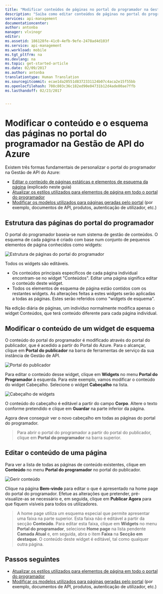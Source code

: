 ```yaml
---
title: "Modificar conteúdos de páginas no portal do programador na Gestão de API do Azure | Microsoft Docs"
description: "Saiba como editar conteúdos de páginas no portal do programador na Gestão de API do Azure."
services: api-management
documentationcenter: 
author: antonba
manager: vlvinogr
editor: 
ms.assetid: 186128fe-41c0-4efb-9efe-2478ad4d103f
ms.service: api-management
ms.workload: mobile
ms.tgt_pltfrm: na
ms.devlang: na
ms.topic: get-started-article
ms.date: 02/09/2017
ms.author: antonba
translationtype: Human Translation
ms.sourcegitcommit: ecae1da20551d8372331124b07c4aca2e15f55bb
ms.openlocfilehash: 708c803c36c182ed90e04731b12d4ade00ae7ffb
ms.lasthandoff: 02/23/2017


---
```

# <a name="modify-the-content-and-layout-of-pages-on-the-developer-portal-in-azure-api-management"></a>Modificar o conteúdo e o esquema das páginas no portal do programador na Gestão de API do Azure
Existem três formas fundamentais de personalizar o portal do programador na Gestão de API do Azure:

* [Editar o conteúdo de páginas estáticas e elementos de esquema da página][modify-content-layout] (explicado neste guia)
* [Atualizar os estilos utilizados para elementos de página em todo o portal do programador][customize-styles]
* [Modificar os modelos utilizados para páginas geradas pelo portal][portal-templates] (por exemplo, documentos de API, produtos, autenticação de utilizador, etc.)

## <a name="page-structure"> </a>Estrutura das páginas do portal do programador

O portal do programador baseia-se num sistema de gestão de conteúdos. O esquema de cada página é criado com base num conjunto de pequenos elementos de página conhecidos como widgets:

![Estrutura de páginas do portal do programador][api-management-customization-widget-structure]

Todos os widgets são editáveis. 
* Os conteúdos principais específicos de cada página individual encontram-se no widget "Conteúdos". Editar uma página significa editar o conteúdo deste widget.
* Todos os elementos de esquema de página estão contidos com os restantes widgets. As alterações feitas a estes widgets serão aplicadas a todas as páginas. Estes serão referidos como "widgets de esquema".

Na edição diária de páginas, um indivíduo normalmente modifica apenas o widget Conteúdos, que terá conteúdo diferente para cada página individual.

## <a name="modify-layout-widget"> </a>Modificar o conteúdo de um widget de esquema

O conteúdo do portal do programador é modificado através do portal do publicador, que é acedido a partir do Portal do Azure. Para o alcançar, clique em **Portal do publicador** na barra de ferramentas de serviço da sua instância de Gestão de API.

![Portal do publicador][api-management-management-console]

Para editar o conteúdo desse widget, clique em **Widgets** no menu **Portal do Programador** à esquerda. Para este exemplo, vamos modificar o conteúdo do widget Cabeçalho. Selecione o widget **Cabeçalho** na lista.

![Cabeçalho de widgets][api-management-widgets-header]

O conteúdo do cabeçalho é editável a partir do campo **Corpo**. Altere o texto conforme pretendido e clique em **Guardar** na parte inferior da página.

Agora deve conseguir ver o novo cabeçalho em todas as páginas do portal do programador.

> Para abrir o portal do programador a partir do portal do publicador, clique em **Portal do programador** na barra superior.
> 
> 

## <a name="edit-page-contents"> </a>Editar o conteúdo de uma página

Para ver a lista de todas as páginas de conteúdo existentes, clique em **Conteúdo** no menu **Portal do programador** no portal do publicador.

![Gerir conteúdo][api-management-customization-manage-content]

Clique na página **Bem-vindo** para editar o que é apresentado na home page do portal do programador. Efetue as alterações que pretender, pré-visualize-as se necessário e, em seguida, clique em **Publicar Agora** para que fiquem visíveis para todos os utilizadores.

> A home page utiliza um esquema especial que permite apresentar uma faixa na parte superior. Esta faixa não é editável a partir da secção **Conteúdo**. Para editar esta faixa, clique em **Widgets** no menu **Portal do programador**, selecione **Home page** na lista pendente **Camada Atual** e, em seguida, abra o item **Faixa** na **Secção em destaque**. O conteúdo deste widget é editável, tal como qualquer outra página.
> 
> 

## <a name="next-steps"> </a>Passos seguintes
* [Atualizar os estilos utilizados para elementos de página em todo o portal do programador][customize-styles]
* [Modificar os modelos utilizados para páginas geradas pelo portal][portal-templates] (por exemplo, documentos de API, produtos, autenticação de utilizador, etc.)

[Structure of developer portal pages]: #page-structure
[Modifying the contents of a layout widget]: #modify-layout-widget
[Edit the contents of a page]: #edit-page-contents
[Next steps]: #next-steps

[modify-content-layout]: api-management-modify-content-layout.md
[customize-styles]: api-management-customize-styles.md
[portal-templates]: api-management-developer-portal-templates.md

[api-management-customization-widget-structure]: ./media/api-management-modify-content-layout/portal-widget-structure.png
[api-management-management-console]: ./media/api-management-modify-content-layout/api-management-management-console.png
[api-management-widgets-header]: ./media/api-management-modify-content-layout/api-management-widgets-header.png
[api-management-customization-manage-content]: ./media/api-management-modify-content-layout/api-management-customization-manage-content.png

